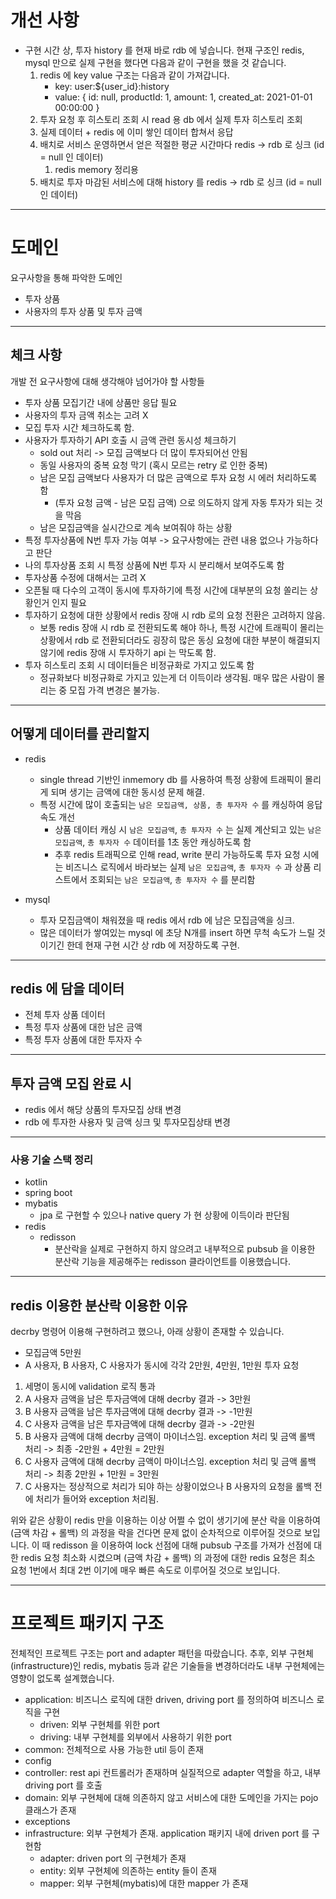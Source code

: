 # 개선 사항

- 구현 시간 상, 투자 history 를 현재 바로 rdb 에 넣습니다. 현재 구조인 redis, mysql 만으로 실제 구현을 했다면 다음과 같이 구현을 했을 것 같습니다.
    1. redis 에 key value 구조는 다음과 같이 가져갑니다.
        - key: user:${user_id}:history
        - value: { id: null, productId: 1, amount: 1, created_at: 2021-01-01 00:00:00 }
    2. 투자 요청 후 히스토리 조회 시 read 용 db 에서 실제 투자 히스토리 조회
    3. 실제 데이터 + redis 에 이미 쌓인 데이터 합쳐서 응답
    4. 배치로 서비스 운영하면서 얻은 적절한 평균 시간마다 redis -> rdb 로 싱크 (id = null 인 데이터)
        1. redis memory 정리용
    5. 배치로 투자 마감된 서비스에 대해 history 를 redis -> rdb 로 싱크 (id = null 인 데이터)

---

# 도메인

요구사항을 통해 파악한 도메인

- 투자 상품
- 사용자의 투자 상품 및 투자 금액

---

## 체크 사항

개발 전 요구사항에 대해 생각해야 넘어가야 할 사항들

- 투자 상품 모집기간 내에 상품만 응답 필요
- 사용자의 투자 금액 취소는 고려 X
- 모집 투자 시간 체크하도록 함.
- 사용자가 투자하기 API 호출 시 금액 관련 동시성 체크하기
    - sold out 처리 -> 모집 금액보다 더 많이 투자되어선 안됨
    - 동일 사용자의 중복 요청 막기 (혹시 모르는 retry 로 인한 중복)
    - 남은 모집 금액보다 사용자가 더 많은 금액으로 투자 요청 시 에러 처리하도록 함
        - (투자 요청 금액 - 남은 모집 금액) 으로 의도하지 않게 자동 투자가 되는 것을 막음
    - 남은 모집금액을 실시간으로 계속 보여줘야 하는 상황
- 특정 투자상품에 N번 투자 가능 여부 -> 요구사항에는 관련 내용 없으나 가능하다고 판단
- 나의 투자상품 조회 시 특정 상품에 N번 투자 시 분리해서 보여주도록 함
- 투자상품 수정에 대해서는 고려 X
- 오픈될 때 다수의 고객이 동시에 투자하기에 특정 시간에 대부분의 요청 쏠리는 상황인거 인지 필요
- 투자하기 요청에 대한 상황에서 redis 장애 시 rdb 로의 요청 전환은 고려하지 않음.
    - 보통 redis 장애 시 rdb 로 전환되도록 해야 하나, 특정 시간에 트래픽이 몰리는 상황에서 rdb 로 전환되더라도 굉장히 많은 동싱 요청에 대한 부분이 해결되지 않기에 redis 장애 시 투자하기
      api 는 막도록 함.
- 투자 히스토리 조회 시 데이터들은 비정규화로 가지고 있도록 함
    - 정규화보다 비정규화로 가지고 있는게 더 이득이라 생각됨. 매우 많은 사람이 몰리는 중 모집 가격 변경은 불가능.

---

## 어떻게 데이터를 관리할지

- redis
    - single thread 기반인 inmemory db 를 사용하여 특정 상황에 트래픽이 몰리게 되며 생기는 금액에 대한 동시성 문제 해결.
    - 특정 시간에 많이 호출되는 `남은 모집금액, 상품, 총 투자자 수` 를 캐싱하여 응답속도 개선
        - 상품 데이터 캐싱 시 `남은 모집금액`, `총 투자자 수` 는 실제 계산되고 있는 `남은 모집금액`, `총 투자자 수` 데이터를 1초 동안 캐싱하도록 함
        - 추후 redis 트래픽으로 인해 read, write 분리 가능하도록 투자 요청 시에는 비즈니스 로직에서 바라보는 실제 `남은 모집금액`, `총 투자자 수` 과 상품 리스트에서
          조회되는 `남은 모집금액`, `총 투자자 수` 를 분리함

- mysql
    - 투자 모집금액이 채워졌을 때 redis 에서 rdb 에 남은 모집금액을 싱크.
    - 많은 데이터가 쌓여있는 mysql 에 초당 N개를 insert 하면 무척 속도가 느릴 것이기긴 한데 현재 구현 시간 상 rdb 에 저장하도록 구현.

---

## redis 에 담을 데이터

- 전체 투자 상품 데이터
- 특정 투자 상품에 대한 남은 금액
- 특정 투자 상품에 대한 투자자 수

---

## 투자 금액 모집 완료 시

- redis 에서 해당 상품의 투자모집 상태 변경
- rdb 에 투자한 사용자 및 금액 싱크 및 투자모집상태 변경

---

### 사용 기술 스택 정리

- kotlin
- spring boot
- mybatis
    - jpa 로 구현할 수 있으나 native query 가 현 상황에 이득이라 판단됨
- redis
    - redisson
        - 분산락을 실제로 구현하지 하지 않으려고 내부적으로 pubsub 을 이용한 분산락 기능을 제공해주는 redisson 클라이언트를 이용했습니다.

---

## redis 이용한 분산락 이용한 이유

decrby 명령어 이용해 구현하려고 했으나, 아래 상황이 존재할 수 있습니다.

- 모집금액 5만원
- A 사용자, B 사용자, C 사용자가 동시에 각각 2만원, 4만원, 1만원 투자 요청

1. 세명이 동시에 validation 로직 통과
2. A 사용자 금액을 남은 투자금액에 대해 decrby 결과 -> 3만원
3. B 사용자 금액을 남은 투자금액에 대해 decrby 결과 -> -1만원
4. C 사용자 금액을 남은 투자금액에 대해 decrby 결과 -> -2만원
5. B 사용자 금액에 대해 decrby 금액이 마이너스임. exception 처리 및 금액 롤백 처리 -> 최종 -2만원 + 4만원 = 2만원
6. C 사용자 금액에 대해 decrby 금액이 마이너스임. exception 처리 및 금액 롤백 처리 -> 최종 2만원 + 1만원 = 3만원
7. C 사용자는 정상적으로 처리가 되야 하는 상황이었으나 B 사용자의 요청을 롤백 전에 처리가 들어와 exception 처리됨.

위와 같은 상황이 redis 만을 이용하는 이상 어쩔 수 없이 생기기에 분산 락을 이용하여 (금액 차감 + 롤백) 의 과정을 락을 건다면 문제 없이 순차적으로 이루어질 것으로 보입니다. 이 때 redisson 을
이용하여 lock 선점에 대해 pubsub 구조를 가져가 선점에 대한 redis 요청 최소화 시켰으며 (금액 차감 + 롤백) 의 과정에 대한 redis 요청은 최소 요청 1번에서 최대 2번 이기에 매우 빠른 속도로
이루어질 것으로 보입니다.

---

# 프로젝트 패키지 구조

전체적인 프로젝트 구조는 port and adapter 패턴을 따랐습니다. 추후, 외부 구현체(infrastructure)인 redis, mybatis 등과 같은 기술들을 변경하더라도 내부 구현체에는 영향이 없도록
설계했습니다.

- application: 비즈니스 로직에 대한 driven, driving port 를 정의하여 비즈니스 로직을 구현
    - driven: 외부 구현체를 위한 port
    - driving: 내부 구현체를 외부에서 사용하기 위한 port
- common: 전체적으로 사용 가능한 util 등이 존재
- config
- controller: rest api 컨트롤러가 존재하며 실질적으로 adapter 역할을 하고, 내부 driving port 를 호출
- domain: 외부 구현체에 대해 의존하지 않고 서비스에 대한 도메인을 가지는 pojo 클래스가 존재
- exceptions
- infrastructure: 외부 구현체가 존재. application 패키지 내에 driven port 를 구현함
    - adapter: driven port 의 구현체가 존재
    - entity: 외부 구현체에 의존하는 entity 들이 존재
    - mapper: 외부 구현체(mybatis)에 대한 mapper 가 존재
  